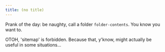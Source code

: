 ```yaml
---
title: (no title)
---
```

<p>Prank of the day: be naughty, call a folder <code>folder-contents</code>. You know you want to.</p>

<p>OTOH, 'sitemap' is forbidden. Because that, y'know, might actually be useful in some situations...</p>